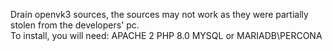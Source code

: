 Drain openvk3 sources, the sources may not work as they were partially stolen from the developers' pc.
<br>
To install, you will need:
APACHE 2
PHP 8.0
MYSQL or MARIADB\PERCONA

